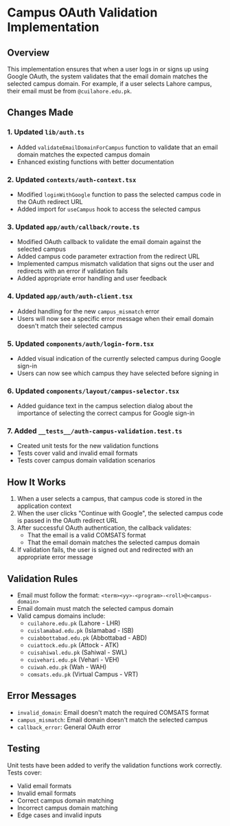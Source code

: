 # Campus OAuth Validation Implementation

## Overview
This implementation ensures that when a user logs in or signs up using Google OAuth, the system validates that the email domain matches the selected campus domain. For example, if a user selects Lahore campus, their email must be from `@cuilahore.edu.pk`.

## Changes Made

### 1. Updated `lib/auth.ts`
- Added `validateEmailDomainForCampus` function to validate that an email domain matches the expected campus domain
- Enhanced existing functions with better documentation

### 2. Updated `contexts/auth-context.tsx`
- Modified `loginWithGoogle` function to pass the selected campus code in the OAuth redirect URL
- Added import for `useCampus` hook to access the selected campus

### 3. Updated `app/auth/callback/route.ts`
- Modified OAuth callback to validate the email domain against the selected campus
- Added campus code parameter extraction from the redirect URL
- Implemented campus mismatch validation that signs out the user and redirects with an error if validation fails
- Added appropriate error handling and user feedback

### 4. Updated `app/auth/auth-client.tsx`
- Added handling for the new `campus_mismatch` error
- Users will now see a specific error message when their email domain doesn't match their selected campus

### 5. Updated `components/auth/login-form.tsx`
- Added visual indication of the currently selected campus during Google sign-in
- Users can now see which campus they have selected before signing in

### 6. Updated `components/layout/campus-selector.tsx`
- Added guidance text in the campus selection dialog about the importance of selecting the correct campus for Google sign-in

### 7. Added `__tests__/auth-campus-validation.test.ts`
- Created unit tests for the new validation functions
- Tests cover valid and invalid email formats
- Tests cover campus domain validation scenarios

## How It Works

1. When a user selects a campus, that campus code is stored in the application context
2. When the user clicks "Continue with Google", the selected campus code is passed in the OAuth redirect URL
3. After successful OAuth authentication, the callback validates:
   - That the email is a valid COMSATS format
   - That the email domain matches the selected campus domain
4. If validation fails, the user is signed out and redirected with an appropriate error message

## Validation Rules

- Email must follow the format: `<term><yy>-<program>-<roll>@<campus-domain>`
- Email domain must match the selected campus domain
- Valid campus domains include:
  - `cuilahore.edu.pk` (Lahore - LHR)
  - `cuislamabad.edu.pk` (Islamabad - ISB)
  - `cuiabbottabad.edu.pk` (Abbottabad - ABD)
  - `cuiattock.edu.pk` (Attock - ATK)
  - `cuisahiwal.edu.pk` (Sahiwal - SWL)
  - `cuivehari.edu.pk` (Vehari - VEH)
  - `cuiwah.edu.pk` (Wah - WAH)
  - `comsats.edu.pk` (Virtual Campus - VRT)

## Error Messages

- `invalid_domain`: Email doesn't match the required COMSATS format
- `campus_mismatch`: Email domain doesn't match the selected campus
- `callback_error`: General OAuth error

## Testing

Unit tests have been added to verify the validation functions work correctly. Tests cover:
- Valid email formats
- Invalid email formats
- Correct campus domain matching
- Incorrect campus domain matching
- Edge cases and invalid inputs